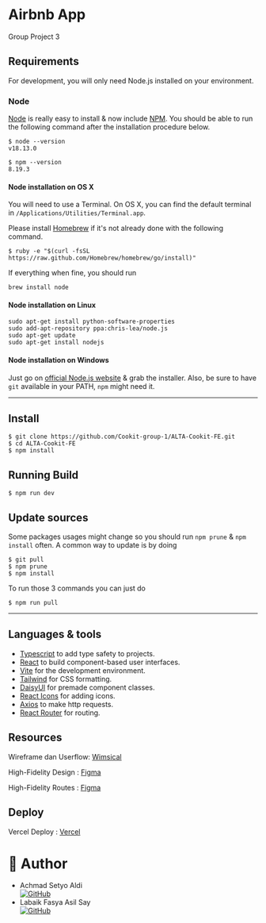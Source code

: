 # Airbnb App

Group Project 3

## Requirements

For development, you will only need Node.js installed on your environment.

### Node

[Node](http://nodejs.org/) is really easy to install & now include [NPM](https://npmjs.org/).
You should be able to run the following command after the installation procedure
below.

    $ node --version
    v18.13.0

    $ npm --version
    8.19.3

#### Node installation on OS X

You will need to use a Terminal. On OS X, you can find the default terminal in
`/Applications/Utilities/Terminal.app`.

Please install [Homebrew](http://brew.sh/) if it's not already done with the following command.

    $ ruby -e "$(curl -fsSL https://raw.github.com/Homebrew/homebrew/go/install)"

If everything when fine, you should run

    brew install node

#### Node installation on Linux

    sudo apt-get install python-software-properties
    sudo add-apt-repository ppa:chris-lea/node.js
    sudo apt-get update
    sudo apt-get install nodejs

#### Node installation on Windows

Just go on [official Node.js website](http://nodejs.org/) & grab the installer.
Also, be sure to have `git` available in your PATH, `npm` might need it.

---

## Install

    $ git clone https://github.com/Cookit-group-1/ALTA-Cookit-FE.git
    $ cd ALTA-Cookit-FE
    $ npm install

## Running Build

    $ npm run dev

## Update sources

Some packages usages might change so you should run `npm prune` & `npm install` often.
A common way to update is by doing

    $ git pull
    $ npm prune
    $ npm install

To run those 3 commands you can just do

    $ npm run pull

---

## Languages & tools

- [Typescript](https://www.typescriptlang.org/) to add type safety to projects.
- [React](https://react.dev/) to build component-based user interfaces.
- [Vite](https://vitejs.dev/) for the development environment.
- [Tailwind](https://tailwindcss.com/) for CSS formatting.
- [DaisyUI](https://daisyui.com/) for premade component classes.
- [React Icons](https://react-icons.github.io/react-icons/) for adding icons.
- [Axios](https://axios-http.com/) to make http requests.
- [React Router](https://reactrouter.com/en/main) for routing.

## Resources

Wireframe dan Userflow: [Wimsical](https://whimsical.com/airbnb-app-BkExmQRuJKg5qidCmMjQdv)

High-Fidelity Design : [Figma](https://www.figma.com/file/55y0ifT5rqeU5m3EovrbCg/AirBnb?type=design&node-id=738%3A862&t=94yozFETepYnUmPF-1)

High-Fidelity Routes : [Figma](https://www.figma.com/file/55y0ifT5rqeU5m3EovrbCg/AirBnb?type=design&node-id=744%3A309&t=94yozFETepYnUmPF-1)

## Deploy

Vercel Deploy : [Vercel]()

# 🤖 Author

- Achmad Setyo Aldi <br> [![GitHub](https://img.shields.io/badge/setyoaldi-%23121011.svg?style=for-the-badge&logo=github&logoColor=white)](https://github.com/setyoaldi)
- Labaik Fasya Asil Say <br> [![GitHub](https://img.shields.io/badge/Asilsay-%23121011.svg?style=for-the-badge&logo=github&logoColor=white)](https://github.com/Asilsay)
